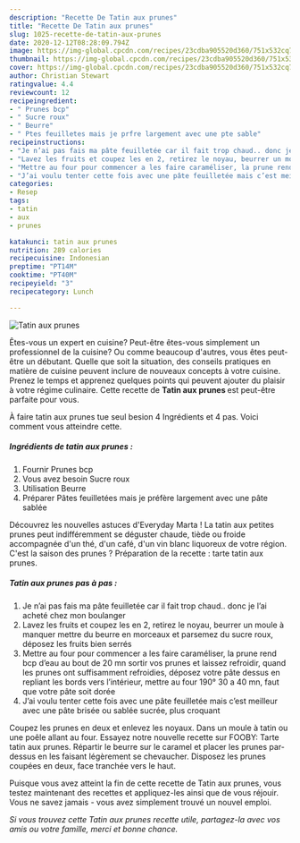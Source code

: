 ```yaml
---
description: "Recette De Tatin aux prunes"
title: "Recette De Tatin aux prunes"
slug: 1025-recette-de-tatin-aux-prunes
date: 2020-12-12T08:28:09.794Z
image: https://img-global.cpcdn.com/recipes/23cdba905520d360/751x532cq70/tatin-aux-prunes-photo-principale-de-la-recette.jpg
thumbnail: https://img-global.cpcdn.com/recipes/23cdba905520d360/751x532cq70/tatin-aux-prunes-photo-principale-de-la-recette.jpg
cover: https://img-global.cpcdn.com/recipes/23cdba905520d360/751x532cq70/tatin-aux-prunes-photo-principale-de-la-recette.jpg
author: Christian Stewart
ratingvalue: 4.4
reviewcount: 12
recipeingredient:
- " Prunes bcp"
- " Sucre roux"
- " Beurre"
- " Ptes feuilletes mais je prfre largement avec une pte sable"
recipeinstructions:
- "Je n’ai pas fais ma pâte feuilletée car il fait trop chaud.. donc je l’ai acheté chez mon boulanger"
- "Lavez les fruits et coupez les en 2, retirez le noyau, beurrer un moule à manquer mettre du beurre en morceaux et parsemez du sucre roux, déposez les fruits bien serrés"
- "Mettre au four pour commencer a les faire caraméliser, la prune rend bcp d’eau au bout de 20 mn sortir vos prunes et laissez refroidir, quand les prunes ont suffisamment refroidies, déposez votre pâte dessus en repliant les bords vers l’intérieur, mettre au four 190° 30 a 40 mn, faut que votre pâte soit dorée"
- "J’ai voulu tenter cette fois avec une pâte feuilletée mais c’est meilleur avec une pâte brisée ou sablée sucrée, plus croquant"
categories:
- Resep
tags:
- tatin
- aux
- prunes

katakunci: tatin aux prunes 
nutrition: 289 calories
recipecuisine: Indonesian
preptime: "PT14M"
cooktime: "PT40M"
recipeyield: "3"
recipecategory: Lunch

---
```



![Tatin aux prunes](https://img-global.cpcdn.com/recipes/23cdba905520d360/751x532cq70/tatin-aux-prunes-photo-principale-de-la-recette.jpg)

Êtes-vous un expert en cuisine? Peut-être êtes-vous simplement un professionnel de la cuisine? Ou comme beaucoup d'autres, vous êtes peut-être un débutant. Quelle que soit la situation, des conseils pratiques en matière de cuisine peuvent inclure de nouveaux concepts à votre cuisine. Prenez le temps et apprenez quelques points qui peuvent ajouter du plaisir à votre régime culinaire. Cette recette de <strong> Tatin aux prunes </strong> est peut-être parfaite pour vous.

<!--inarticleads1-->

À faire tatin aux prunes tue seul besion 4 Ingrédients et 4 pas. Voici comment vous atteindre cette.

##### Ingrédients de tatin aux prunes :

1. Fournir  Prunes bcp
1. Vous avez besoin  Sucre roux
1. Utilisation  Beurre
1. Préparer  Pâtes feuilletées mais je préfère largement avec une pâte sablée


Découvrez les nouvelles astuces d&#39;Everyday Marta ! La tatin aux petites prunes peut indifféremment se déguster chaude, tiède ou froide accompagnée d&#39;un thé, d&#39;un café, d&#39;un vin blanc liquoreux de votre région. C&#39;est la saison des prunes ? Préparation de la recette : tarte tatin aux prunes. 

<!--inarticleads2-->

##### Tatin aux prunes pas à pas :

1. Je n’ai pas fais ma pâte feuilletée car il fait trop chaud.. donc je l’ai acheté chez mon boulanger
1. Lavez les fruits et coupez les en 2, retirez le noyau, beurrer un moule à manquer mettre du beurre en morceaux et parsemez du sucre roux, déposez les fruits bien serrés
1. Mettre au four pour commencer a les faire caraméliser, la prune rend bcp d’eau au bout de 20 mn sortir vos prunes et laissez refroidir, quand les prunes ont suffisamment refroidies, déposez votre pâte dessus en repliant les bords vers l’intérieur, mettre au four 190° 30 a 40 mn, faut que votre pâte soit dorée
1. J’ai voulu tenter cette fois avec une pâte feuilletée mais c’est meilleur avec une pâte brisée ou sablée sucrée, plus croquant


Coupez les prunes en deux et enlevez les noyaux. Dans un moule à tatin ou une poêle allant au four. Essayez notre nouvelle recette sur FOOBY: Tarte tatin aux prunes. Répartir le beurre sur le caramel et placer les prunes par-dessus en les faisant légèrement se chevaucher. Disposez les prunes coupées en deux, face tranchée vers le haut. 

<!--inarticleads1-->

<p>
Puisque vous avez atteint la fin de cette recette de Tatin aux prunes, vous testez maintenant des recettes et appliquez-les ainsi que de vous réjouir. Vous ne savez jamais - vous avez simplement trouvé un nouvel emploi.
</p>

<p>
<i>Si vous trouvez cette Tatin aux prunes recette utile, partagez-la avec vos amis ou votre famille, merci et bonne chance.</i>
</p>
